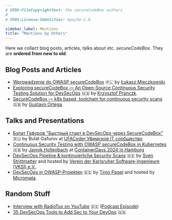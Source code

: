 ```yaml
---
# SPDX-FileCopyrightText: the secureCodeBox authors
#
# SPDX-License-Identifier: Apache-2.0

sidebar_label: Mentions
title: "Mentions by Others"
---
```


Here we collect blog posts, articles, talks about etc. _secureCodeBox_. They are **ordered from new to old**.

## Blog Posts and Articles

- [Wprowadzenie do OWASP secureCodeBox][lukasz-post] 🇵🇱 by [Łukasz Mieczkowski][lukasz-blog].
- [Exploring secureCodeBox — An Open-Source Continuous Security Testing Solution for DevSecOps][theowni-post] 🇬🇧 by [Krzysztof Pranczk][theowni-author].
- [SecureCodeBox — k8s based, toolchain for continuous security scans][gortega-post] 🇬🇧 by [Gustavo Ortega][gortega-author].

## Talks and Presentations

- [Булат Гафуров "Быстрый старт в DevSecOps через SecureCodeBox"](https://www.youtube.com/watch?v=upjbzQTM7Bo) 🇷🇺 by Bulat Gafurov at [UFACoder Уфимское IT сообщество][ufa-coder]
- [Continuous Security Testing with OWASP secureCodeBox in Kubernetes](https://www.youtube.com/watch?v=M3zbRGASlJc) 🇬🇧 by [Jannik Hollenbach][jannik] at [ContainerDays 2024 in Hamburg](https://www.containerdays.io/containerdays-conference-2024/)
- [DevSecOps Pipeline & kontinuierliche Security Scans](https://www.youtube.com/watch?v=I_C8E4_F1Do) 🇩🇪 by [Sven Strittmatter][weltraumschaf] and hosted by [Verein der Karlsruher Software-Ingenieure (VKSI) e.V.][vksi].
- [DevSecOps in OWASP-Projekten](https://www.youtube.com/watch?v=MNdprBU2Pac) 🇩🇪 by [Timo Pagel][timo-pagel] and hosted by [Micromata][micromata-blog].

## Random Stuff

- [Interview with RadioTux on YouTube][radiotux-youtube] 🇩🇪 ([Podcast Episode][radiotux-podcast])
- [35 DevSecOps Tools to Add Sec to Your DevOps][thechief.io] 🇬🇧.

[theowni-post]:     https://itnext.io/exploring-securecodebox-an-open-source-continuous-security-testing-solution-for-devsecops-b233fc5341e1
[theowni-author]:   https://medium.com/@theowni
[gortega-post]:     https://gortega.medium.com/securecodebox-an-interesting-tool-bab410185b77
[gortega-author]:   https://gortega.medium.com/
[thechief.io]:      https://thechief.io/c/editorial/35-devsecops-tools-to-add-sec-to-your-devops/
[timo-pagel]:       https://pagel.pro/
[micromata-blog]:   http://web.archive.org/web/20230528192911/https://www.micromata.de/blog/devsecops-projekte-owasp/
[lukasz-post]:      https://sekurak.pl/wprowadzenie-do-owasp-securecodebox/
[lukasz-blog]:      https://vilya.pl/owasp-securecodebox-historia-pewnego-artykulu/
[radiotux-youtube]: https://www.youtube.com/watch?v=PaERL7igyqQ
[radiotux-podcast]: https://www.radiotux.de/index.php?/archives/8100-RadioTux-Sendung-AprilMai-2024.html
[weltraumschaf]:    https:/www.weltraumschaf.de/
[jannik]:           https://github.com/J12934
[vksi]:             https://vksi.de/
[ufa-coder]:        http://dc.ufacoder.com/
